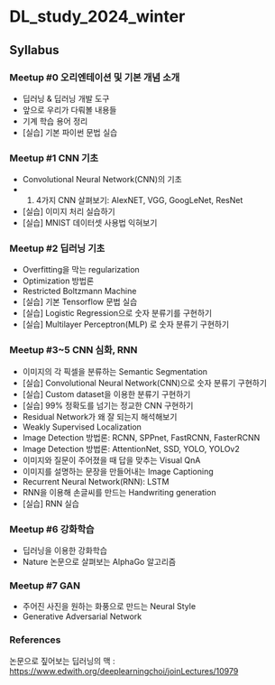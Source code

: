 # DL_study_2024_winter

## Syllabus
### Meetup #0 오리엔테이션 및 기본 개념 소개
- 딥러닝 & 딥러닝 개발 도구
- 앞으로 우리가 다뤄볼 내용들
- 기계 학습 용어 정리
- [실습] 기본 파이썬 문법 실습
### Meetup #1 CNN 기초
- Convolutional Neural Network(CNN)의 기초
- 1. 4가지 CNN 살펴보기: AlexNET, VGG, GoogLeNet, ResNet
- [실습] 이미지 처리 실습하기
- [실습] MNIST 데이터셋 사용법 익혀보기
### Meetup #2 딥러닝 기초
- Overfitting을 막는 regularization
- Optimization 방법론
- Restricted Boltzmann Machine
- [실습] 기본 Tensorflow 문법 실습
- [실습] Logistic Regression으로 숫자 분류기를 구현하기
- [실습] Multilayer Perceptron(MLP) 로 숫자 분류기 구현하기
### Meetup #3~5 CNN 심화, RNN
- 이미지의 각 픽셀을 분류하는 Semantic Segmentation
- [실습] Convolutional Neural Network(CNN)으로 숫자 분류기 구현하기
- [실습] Custom dataset을 이용한 분류기 구현하기
- [실습] 99% 정확도를 넘기는 정교한 CNN 구현하기
- Residual Network가 왜 잘 되는지 해석해보기
- Weakly Supervised Localization
- Image Detection 방법론: RCNN, SPPnet, FastRCNN, FasterRCNN
- Image Detection 방법론: AttentionNet, SSD, YOLO, YOLOv2
- 이미지와 질문이 주어졌을 때 답을 맞추는 Visual QnA
- 이미지를 설명하는 문장을 만들어내는 Image Captioning
- Recurrent Neural Network(RNN): LSTM
- RNN을 이용해 손글씨를 만드는 Handwriting generation
- [실습] RNN 실습
### Meetup #6 강화학습
- 딥러닝을 이용한 강화학습
- Nature 논문으로 살펴보는 AlphaGo 알고리즘
### Meetup #7 GAN
- 주어진 사진을 원하는 화풍으로 만드는 Neural Style
- Generative Adversarial Network
### References
논문으로 짚어보는 딥러닝의 맥 : https://www.edwith.org/deeplearningchoi/joinLectures/10979
